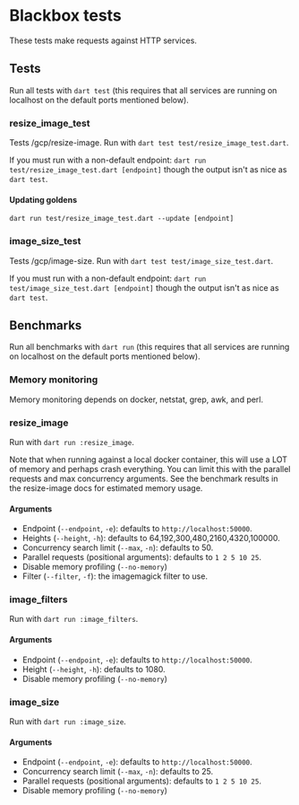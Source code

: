 # Blackbox tests

These tests make requests against HTTP services.

## Tests

Run all tests with `dart test` 
(this requires that all services are running on localhost on the default ports mentioned below).

### resize_image_test

Tests /gcp/resize-image. Run with `dart test test/resize_image_test.dart`.

If you must run with a non-default endpoint: `dart run test/resize_image_test.dart [endpoint]` though the output
isn't as nice as `dart test`.

#### Updating goldens

`dart run test/resize_image_test.dart --update [endpoint]`

### image_size_test

Tests /gcp/image-size. Run with `dart test test/image_size_test.dart`.

If you must run with a non-default endpoint: `dart run test/image_size_test.dart [endpoint]` though the output
isn't as nice as `dart test`.

## Benchmarks

Run all benchmarks with `dart run`
(this requires that all services are running on localhost on the default ports mentioned below).

### Memory monitoring

Memory monitoring depends on docker, netstat, grep, awk, and perl.

### resize_image

Run with `dart run :resize_image`.

Note that when running against a local docker container, this will use a LOT of memory and perhaps crash everything.
You can limit this with the parallel requests and max concurrency arguments. See the benchmark results in the 
resize-image docs for estimated memory usage.

#### Arguments

* Endpoint (`--endpoint`, `-e`): defaults to `http://localhost:50000`.
* Heights (`--height`, `-h`): defaults to 64,192,300,480,2160,4320,100000.
* Concurrency search limit (`--max`, `-n`): defaults to 50.
* Parallel requests (positional arguments): defaults to `1 2 5 10 25`.
* Disable memory profiling (`--no-memory`)
* Filter (`--filter`, `-f`): the imagemagick filter to use.

### image_filters

Run with `dart run :image_filters`.

#### Arguments
* Endpoint (`--endpoint`, `-e`): defaults to `http://localhost:50000`.
* Height (`--height`, `-h`): defaults to 1080.
* Disable memory profiling (`--no-memory`)

### image_size

Run with `dart run :image_size`.

#### Arguments

* Endpoint (`--endpoint`, `-e`): defaults to `http://localhost:50000`.
* Concurrency search limit (`--max`, `-n`): defaults to 25.
* Parallel requests (positional arguments): defaults to `1 2 5 10 25`.
* Disable memory profiling (`--no-memory`)
